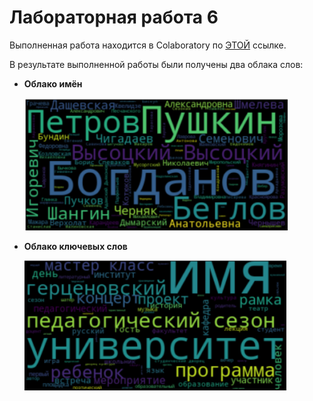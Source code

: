# Лабораторная работа 6

Выполненная работа находится в Colaboratory по [ЭТОЙ](https://colab.research.google.com/drive/1Mpa5yv2u8LWOdf-IYYVQhItP-nXC8CRq?usp=sharing) ссылке.

В результате выполненной работы были получены два облака слов:

- **Облако имён** 

    ![Облако имён](captures/lr6.1.png)

- **Облако ключевых слов** 

    ![Облако ключевых слов](captures/lr6.2.png)